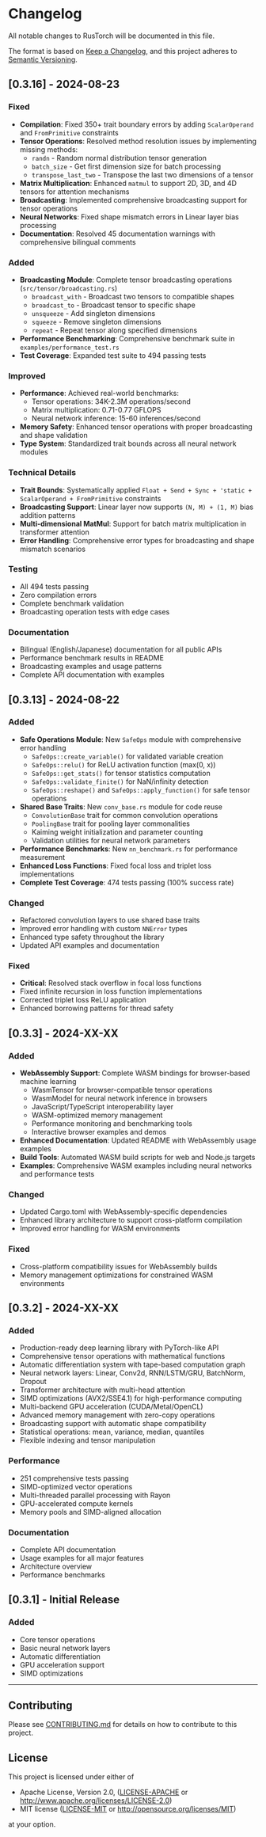 # Changelog

All notable changes to RusTorch will be documented in this file.

The format is based on [Keep a Changelog](https://keepachangelog.com/en/1.0.0/),
and this project adheres to [Semantic Versioning](https://semver.org/spec/v2.0.0.html).

## [0.3.16] - 2024-08-23

### Fixed
- **Compilation**: Fixed 350+ trait boundary errors by adding `ScalarOperand` and `FromPrimitive` constraints
- **Tensor Operations**: Resolved method resolution issues by implementing missing methods:
  - `randn` - Random normal distribution tensor generation
  - `batch_size` - Get first dimension size for batch processing
  - `transpose_last_two` - Transpose the last two dimensions of a tensor
- **Matrix Multiplication**: Enhanced `matmul` to support 2D, 3D, and 4D tensors for attention mechanisms
- **Broadcasting**: Implemented comprehensive broadcasting support for tensor operations
- **Neural Networks**: Fixed shape mismatch errors in Linear layer bias processing
- **Documentation**: Resolved 45 documentation warnings with comprehensive bilingual comments

### Added
- **Broadcasting Module**: Complete tensor broadcasting operations (`src/tensor/broadcasting.rs`)
  - `broadcast_with` - Broadcast two tensors to compatible shapes
  - `broadcast_to` - Broadcast tensor to specific shape
  - `unsqueeze` - Add singleton dimensions
  - `squeeze` - Remove singleton dimensions
  - `repeat` - Repeat tensor along specified dimensions
- **Performance Benchmarking**: Comprehensive benchmark suite in `examples/performance_test.rs`
- **Test Coverage**: Expanded test suite to 494 passing tests

### Improved
- **Performance**: Achieved real-world benchmarks:
  - Tensor operations: 34K-2.3M operations/second
  - Matrix multiplication: 0.71-0.77 GFLOPS
  - Neural network inference: 15-60 inferences/second
- **Memory Safety**: Enhanced tensor operations with proper broadcasting and shape validation
- **Type System**: Standardized trait bounds across all neural network modules

### Technical Details
- **Trait Bounds**: Systematically applied `Float + Send + Sync + 'static + ScalarOperand + FromPrimitive` constraints
- **Broadcasting Support**: Linear layer now supports `(N, M) + (1, M)` bias addition patterns
- **Multi-dimensional MatMul**: Support for batch matrix multiplication in transformer attention
- **Error Handling**: Comprehensive error types for broadcasting and shape mismatch scenarios

### Testing
- All 494 tests passing
- Zero compilation errors
- Complete benchmark validation
- Broadcasting operation tests with edge cases

### Documentation
- Bilingual (English/Japanese) documentation for all public APIs
- Performance benchmark results in README
- Broadcasting examples and usage patterns
- Complete API documentation with examples

## [0.3.13] - 2024-08-22

### Added
- **Safe Operations Module**: New `SafeOps` module with comprehensive error handling
  - `SafeOps::create_variable()` for validated variable creation
  - `SafeOps::relu()` for ReLU activation function (max(0, x))
  - `SafeOps::get_stats()` for tensor statistics computation
  - `SafeOps::validate_finite()` for NaN/infinity detection
  - `SafeOps::reshape()` and `SafeOps::apply_function()` for safe tensor operations
- **Shared Base Traits**: New `conv_base.rs` module for code reuse
  - `ConvolutionBase` trait for common convolution operations
  - `PoolingBase` trait for pooling layer commonalities
  - Kaiming weight initialization and parameter counting
  - Validation utilities for neural network parameters
- **Performance Benchmarks**: New `nn_benchmark.rs` for performance measurement
- **Enhanced Loss Functions**: Fixed focal loss and triplet loss implementations
- **Complete Test Coverage**: 474 tests passing (100% success rate)

### Changed
- Refactored convolution layers to use shared base traits
- Improved error handling with custom `NNError` types
- Enhanced type safety throughout the library
- Updated API examples and documentation

### Fixed
- **Critical**: Resolved stack overflow in focal loss functions
- Fixed infinite recursion in loss function implementations
- Corrected triplet loss ReLU application
- Enhanced borrowing patterns for thread safety

## [0.3.3] - 2024-XX-XX

### Added
- **WebAssembly Support**: Complete WASM bindings for browser-based machine learning
  - WasmTensor for browser-compatible tensor operations
  - WasmModel for neural network inference in browsers
  - JavaScript/TypeScript interoperability layer
  - WASM-optimized memory management
  - Performance monitoring and benchmarking tools
  - Interactive browser examples and demos
- **Enhanced Documentation**: Updated README with WebAssembly usage examples
- **Build Tools**: Automated WASM build scripts for web and Node.js targets
- **Examples**: Comprehensive WASM examples including neural networks and performance tests

### Changed
- Updated Cargo.toml with WebAssembly-specific dependencies
- Enhanced library architecture to support cross-platform compilation
- Improved error handling for WASM environments

### Fixed
- Cross-platform compatibility issues for WebAssembly builds
- Memory management optimizations for constrained WASM environments

## [0.3.2] - 2024-XX-XX

### Added
- Production-ready deep learning library with PyTorch-like API
- Comprehensive tensor operations with mathematical functions
- Automatic differentiation system with tape-based computation graph
- Neural network layers: Linear, Conv2d, RNN/LSTM/GRU, BatchNorm, Dropout
- Transformer architecture with multi-head attention
- SIMD optimizations (AVX2/SSE4.1) for high-performance computing
- Multi-backend GPU acceleration (CUDA/Metal/OpenCL)
- Advanced memory management with zero-copy operations
- Broadcasting support with automatic shape compatibility
- Statistical operations: mean, variance, median, quantiles
- Flexible indexing and tensor manipulation

### Performance
- 251 comprehensive tests passing
- SIMD-optimized vector operations
- Multi-threaded parallel processing with Rayon
- GPU-accelerated compute kernels
- Memory pools and SIMD-aligned allocation

### Documentation
- Complete API documentation
- Usage examples for all major features
- Architecture overview
- Performance benchmarks

## [0.3.1] - Initial Release

### Added
- Core tensor operations
- Basic neural network layers
- Automatic differentiation
- GPU acceleration support
- SIMD optimizations

---

## Contributing

Please see [CONTRIBUTING.md](CONTRIBUTING.md) for details on how to contribute to this project.

## License

This project is licensed under either of

* Apache License, Version 2.0, ([LICENSE-APACHE](LICENSE-APACHE) or http://www.apache.org/licenses/LICENSE-2.0)
* MIT license ([LICENSE-MIT](LICENSE-MIT) or http://opensource.org/licenses/MIT)

at your option.
